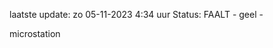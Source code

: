 laatste update: 
zo 05-11-2023  4:34   uur 
Status: FAALT - geel - 
<div class="service R">microstation</div>